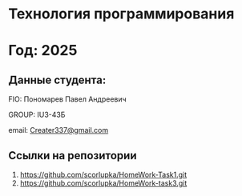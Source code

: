 # Технология программирования
# Год: 2025

## Данные студента:

FIO: Пономарев Павел Андреевич

GROUP: IU3-43Б

email: Creater337@gmail.com

## Ссылки на репозитории

1. https://github.com/scorlupka/HomeWork-Task1.git
2. https://github.com/scorlupka/HomeWork-task3.git
